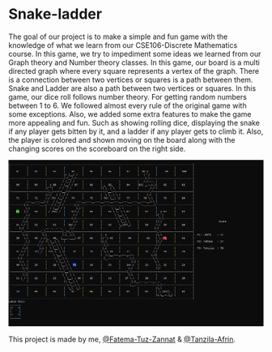 # Snake-ladder

The goal of our project is to make a simple and fun game with the knowledge of what we learn from our CSE106-Discrete Mathematics course. In this game, we try to impediment some ideas we learned from our Graph theory and Number theory classes. In this game, our board is a multi directed graph where every square represents a vertex of the graph. There is a connection between two vertices or squares is a path between them. Snake and Ladder are also a path between two vertices or squares. In this game, our dice roll follows number theory. For getting random numbers between 1 to 6.  We followed almost every rule of the original game with some exceptions. Also, we added some extra features to make the game more appealing and fun. Such as showing rolling dice, displaying the snake if any player gets bitten by it, and a ladder if any player gets to climb it. Also, the player is colored and shown moving on the board along with the changing scores on the scoreboard on the right side.


![](https://github.com/lauhe-mahfus-labib/snake-ladder/blob/master/img/ss.PNG?raw=true)

This project is made by me, [@Fatema-Tuz-Zannat](https://github.com/Fatema-Tuz-Zannat) & [@Tanzila-Afrin](https://github.com/Tanzila-Afrin).

